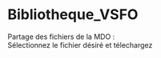 # Bibliotheque_VSFO
Partage des fichiers de la MDO :      
Sélectionnez le fichier désiré  et télechargez 
